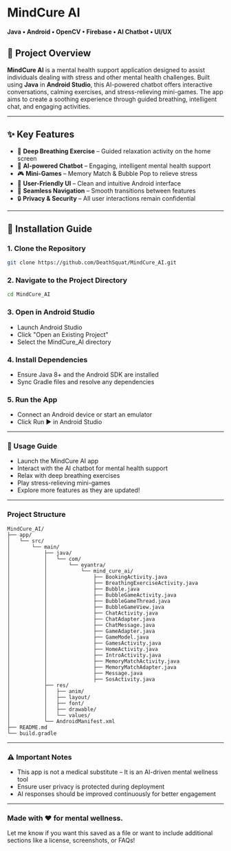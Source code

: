 # MindCure AI  
**Java • Android • OpenCV • Firebase • AI Chatbot • UI/UX**

## 🧠 Project Overview  
**MindCure AI** is a mental health support application designed to assist individuals dealing with stress and other mental health challenges. Built using **Java** in **Android Studio**, this AI-powered chatbot offers interactive conversations, calming exercises, and stress-relieving mini-games. The app aims to create a soothing experience through guided breathing, intelligent chat, and engaging activities.

---

## ✨ Key Features  

- 🧘 **Deep Breathing Exercise** – Guided relaxation activity on the home screen  
- 💬 **AI-powered Chatbot** – Engaging, intelligent mental health support  
- 🎮 **Mini-Games** – Memory Match & Bubble Pop to relieve stress  
- 📱 **User-Friendly UI** – Clean and intuitive Android interface  
- 🔗 **Seamless Navigation** – Smooth transitions between features  
- 🔒 **Privacy & Security** – All user interactions remain confidential  

---

## 🚀 Installation Guide  

### 1. Clone the Repository  
```bash
git clone https://github.com/DeathSquat/MindCure_AI.git
```

### 2. Navigate to the Project Directory 
```bash
cd MindCure_AI
```

### 3. Open in Android Studio
- Launch Android Studio
- Click "Open an Existing Project"
- Select the MindCure_AI directory

### 4. Install Dependencies
- Ensure Java 8+ and the Android SDK are installed
- Sync Gradle files and resolve any dependencies

### 5. Run the App
- Connect an Android device or start an emulator
- Click Run ▶️ in Android Studio

---

### 🎯 Usage Guide
- Launch the MindCure AI app
- Interact with the AI chatbot for mental health support
- Relax with deep breathing exercises
- Play stress-relieving mini-games
- Explore more features as they are updated!

---

### Project Structure
```text
MindCure_AI/
├── app/
│   └── src/
│       └── main/
│           ├── java/
│           │   └── com/
│           │       └── eyantra/
│           │           └── mind_cure_ai/
│           │               ├── BookingActivity.java
│           │               ├── BreathingExerciseActivity.java
│           │               ├── Bubble.java
│           │               ├── BubbleGameActivity.java
│           │               ├── BubbleGameThread.java
│           │               ├── BubbleGameView.java
│           │               ├── ChatActivity.java
│           │               ├── ChatAdapter.java
│           │               ├── ChatMessage.java
│           │               ├── GameAdapter.java
│           │               ├── GameModel.java
│           │               ├── GamesActivity.java
│           │               ├── HomeActivity.java
│           │               ├── IntroActivity.java
│           │               ├── MemoryMatchActivity.java
│           │               ├── MemoryMatchAdapter.java
│           │               ├── Message.java
│           │               ├── SosActivity.java
│           ├── res/
│           │   ├── anim/
│           │   ├── layout/
│           │   ├── font/
│           │   ├── drawable/
│           │   └── values/
│           └── AndroidManifest.xml
├── README.md
└── build.gradle
```

---

### ⚠️ Important Notes
- This app is not a medical substitute – It is an AI-driven mental wellness tool
- Ensure user privacy is protected during deployment
- AI responses should be improved continuously for better engagement

---

### Made with ❤️ for mental wellness.
Let me know if you want this saved as a file or want to include additional sections like a license, screenshots, or FAQs!
